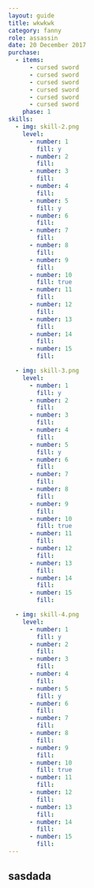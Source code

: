 ```yaml
---
layout: guide
title: wkwkwk
category: fanny
role: assassin
date: 20 December 2017
purchase:
  - items:
      - cursed sword
      - cursed sword
      - cursed sword
      - cursed sword
      - cursed sword
      - cursed sword
    phase: 1
skills:
  - img: skill-2.png
    level:
      - number: 1
        fill: y
      - number: 2
        fill:
      - number: 3
        fill:
      - number: 4
        fill:
      - number: 5
        fill: y
      - number: 6
        fill:
      - number: 7
        fill:
      - number: 8
        fill:
      - number: 9
        fill:
      - number: 10
        fill: true
      - number: 11
        fill:
      - number: 12
        fill:
      - number: 13
        fill:
      - number: 14
        fill:
      - number: 15
        fill:

  - img: skill-3.png
    level:
      - number: 1
        fill: y
      - number: 2
        fill:
      - number: 3
        fill:
      - number: 4
        fill:
      - number: 5
        fill: y
      - number: 6
        fill:
      - number: 7
        fill:
      - number: 8
        fill:
      - number: 9
        fill:
      - number: 10
        fill: true
      - number: 11
        fill:
      - number: 12
        fill:
      - number: 13
        fill:
      - number: 14
        fill:
      - number: 15
        fill:

  - img: skill-4.png
    level:
      - number: 1
        fill: y
      - number: 2
        fill:
      - number: 3
        fill:
      - number: 4
        fill:
      - number: 5
        fill: y
      - number: 6
        fill:
      - number: 7
        fill:
      - number: 8
        fill:
      - number: 9
        fill:
      - number: 10
        fill: true
      - number: 11
        fill:
      - number: 12
        fill:
      - number: 13
        fill:
      - number: 14
        fill:
      - number: 15
        fill:
---
```

## sasdada

